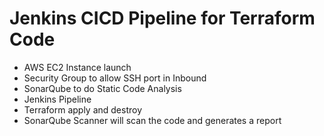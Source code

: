 # Jenkins CICD Pipeline for Terraform Code
- AWS EC2 Instance launch
- Security Group to allow SSH port in Inbound
- SonarQube to do Static Code Analysis
- Jenkins Pipeline
- Terraform apply and destroy
- SonarQube Scanner will scan the code and generates a report
